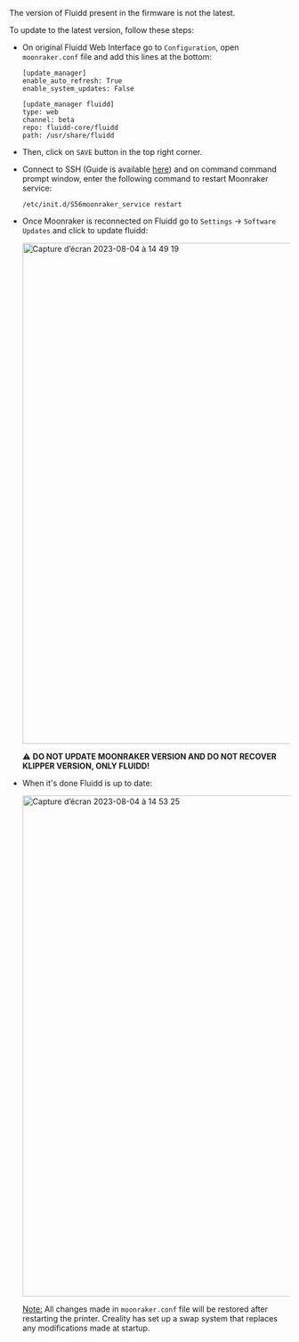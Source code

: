 The version of Fluidd present in the firmware is not the latest.

To update to the latest version, follow these steps:

- On original Fluidd Web Interface go to `Configuration`, open `moonraker.conf` file and add this lines at the bottom:

  ```
  [update_manager]
  enable_auto_refresh: True
  enable_system_updates: False

  [update_manager fluidd]
  type: web
  channel: beta
  repo: fluidd-core/fluidd
  path: /usr/share/fluidd
  ```

- Then, click on `SAVE` button in the top right corner.

- Connect to SSH (Guide is available [here](https://github.com/Guilouz/Creality-K1-and-K1-Max/wiki/SSH-Connection)) and on command command prompt window, enter the following command to restart Moonraker service:

  ```
  /etc/init.d/S56moonraker_service restart
  ```
- Once Moonraker is reconnected on Fluidd go to `Settings` -> `Software Updates` and click to update fluidd:

  <img width="900" alt="Capture d’écran 2023-08-04 à 14 49 19" src="https://github.com/Guilouz/Creality-K1-and-K1-Max/assets/12702322/f16b9c09-1f8b-4191-bad2-8f6372eb01ff">

  ⚠ **DO NOT UPDATE MOONRAKER VERSION AND DO NOT RECOVER KLIPPER VERSION, ONLY FLUIDD!**

- When it's done Fluidd is up to date:

  <img width="900" alt="Capture d’écran 2023-08-04 à 14 53 25" src="https://github.com/Guilouz/Creality-K1-and-K1-Max/assets/12702322/3239e180-b850-425a-831a-551ee20b5d23">

  <u>Note:</u> All changes made in `moonraker.conf` file will be restored after restarting the printer. Creality has set up a swap system that replaces any modifications made at startup. 